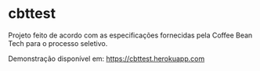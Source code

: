 # cbttest
Projeto feito de acordo com as especificações fornecidas pela Coffee Bean Tech para o processo seletivo.

Demonstração disponível em: https://cbttest.herokuapp.com
